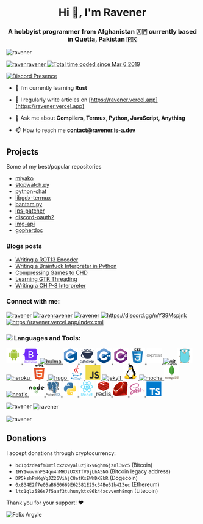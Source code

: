 <h1 align="center">Hi 👋, I'm Ravener</h1>
<h3 align="center">A hobbyist programmer from Afghanistan 🇦🇫 currently based in Quetta, Pakistan 🇵🇰</h3>

<p align="left"> <img src="https://komarev.com/ghpvc/?username=ravener&label=Profile%20views&color=d90dd9&style=flat" alt="ravener" /> </p>

<p align="left">
  <a href="https://twitter.com/ravenravener" target="blank"><img src="https://img.shields.io/twitter/follow/ravenravener?logo=twitter&style=for-the-badge" alt="ravenravener" />
  </a> <a href="https://wakatime.com/@7ffd3459-19b7-4421-8e7c-983aff3d4790"><img src="https://wakatime.com/badge/user/7ffd3459-19b7-4421-8e7c-983aff3d4790.svg?style=for-the-badge" alt="Total time coded since Mar 6 2019" /></a>
</p>

[![Discord Presence](https://lanyard.cnrad.dev/api/292690616285134850)](https://discord.com/users/292690616285134850)


- 🌱 I’m currently learning **Rust**

- 📝 I regularly write articles on [https://ravener.vercel.app](https://ravener.vercel.app)

- 💬 Ask me about **Compilers, Termux, Python, JavaScript, Anything**

- 📫 How to reach me **contact@ravener.is-a.dev**

## Projects
Some of my best/popular repositories

- [miyako](https://github.com/ravener/miyako)
- [stopwatch.py](https://github.com/ravener/stopwatch.py)
- [python-chat](https://github.com/ravener/python-chat)
- [libgdx-termux](https://github.com/ravener/libgdx-termux)
- [bantam.py](https://github.com/ravener/bantam.py)
- [ips-patcher](https://github.com/ravener/ips-patcher)
- [discord-oauth2](https://github.com/ravener/discord-oauth2)
- [img-api](https://github.com/ravener/img-api)
- [gopherdoc](https://github.com/ravener/gopherdoc)

### Blogs posts
<!-- BLOG-POST-LIST:START -->
- [Writing a ROT13 Encoder](https://ravener.vercel.app/posts/writing-a-rot13-encoder/)
- [Writing a Brainfuck Interpreter in Python](https://ravener.vercel.app/posts/writing-a-brainfuck-interpreter-in-python/)
- [Compressing Games to CHD](https://ravener.vercel.app/posts/compressing-games-to-chd/)
- [Learning GTK Threading](https://ravener.vercel.app/posts/learning-gtk-threading/)
- [Writing a CHIP-8 Interpreter](https://ravener.vercel.app/posts/writing-a-chip8-interpreter/)
<!-- BLOG-POST-LIST:END -->

<h3 align="left">Connect with me:</h3>
<p align="left">
<a href="https://dev.to/ravener" target="blank"><img align="center" src="https://raw.githubusercontent.com/rahuldkjain/github-profile-readme-generator/master/src/images/icons/Social/devto.svg" alt="ravener" height="30" width="40" /></a>
<a href="https://twitter.com/ravenravener" target="blank"><img align="center" src="https://raw.githubusercontent.com/rahuldkjain/github-profile-readme-generator/master/src/images/icons/Social/twitter.svg" alt="ravenravener" height="30" width="40" /></a>
<a href="https://stackoverflow.com/users/ravener" target="blank"><img align="center" src="https://raw.githubusercontent.com/rahuldkjain/github-profile-readme-generator/master/src/images/icons/Social/stack-overflow.svg" alt="ravener" height="30" width="40" /></a>
<a href="https://discord.gg/https://discord.gg/mY39Mspjnk" target="blank"><img align="center" src="https://raw.githubusercontent.com/rahuldkjain/github-profile-readme-generator/master/src/images/icons/Social/discord.svg" alt="https://discord.gg/mY39Mspjnk" height="30" width="40" /></a>
<a href="/https://ravener.vercel.app/index.xml" target="blank"><img align="center" src="https://raw.githubusercontent.com/rahuldkjain/github-profile-readme-generator/master/src/images/icons/Social/rss.svg" alt="https://ravener.vercel.app/index.xml" height="30" width="40" /></a>
</p>

<h3 align="left"><img src="https://media2.giphy.com/media/QssGEmpkyEOhBCb7e1/giphy.gif?cid=ecf05e47a0n3gi1bfqntqmob8g9aid1oyj2wr3ds3mg700bl&rid=giphy.gif" width="25"> Languages and Tools:</h3>
<p align="left"> <a href="https://developer.android.com" target="_blank" rel="noreferrer"> <img src="https://raw.githubusercontent.com/devicons/devicon/master/icons/android/android-original-wordmark.svg" alt="android" width="40" height="40"/> </a> <a href="https://getbootstrap.com" target="_blank" rel="noreferrer"> <img src="https://raw.githubusercontent.com/devicons/devicon/master/icons/bootstrap/bootstrap-plain-wordmark.svg" alt="bootstrap" width="40" height="40"/> </a> <a href="https://bulma.io/" target="_blank" rel="noreferrer"> <img src="https://raw.githubusercontent.com/gilbarbara/logos/804dc257b59e144eaca5bc6ffd16949752c6f789/logos/bulma.svg" alt="bulma" width="40" height="40"/> </a> <a href="https://www.cprogramming.com/" target="_blank" rel="noreferrer"> <img src="https://raw.githubusercontent.com/devicons/devicon/master/icons/c/c-original.svg" alt="c" width="40" height="40"/> </a> <a href="https://offeescript.org" target="_blank" rel="noreferrer"> <img src="https://raw.githubusercontent.com/devicons/devicon/master/icons/coffeescript/coffeescript-original-wordmark.svg" alt="coffeescript" width="40" height="40"/> </a> <a href="https://www.w3schools.com/cpp/" target="_blank" rel="noreferrer"> <img src="https://raw.githubusercontent.com/devicons/devicon/master/icons/cplusplus/cplusplus-original.svg" alt="cplusplus" width="40" height="40"/> </a> <a href="https://www.w3schools.com/cs/" target="_blank" rel="noreferrer"> <img src="https://raw.githubusercontent.com/devicons/devicon/master/icons/csharp/csharp-original.svg" alt="csharp" width="40" height="40"/> </a> <a href="https://www.w3schools.com/css/" target="_blank" rel="noreferrer"> <img src="https://raw.githubusercontent.com/devicons/devicon/master/icons/css3/css3-original-wordmark.svg" alt="css3" width="40" height="40"/> </a> <a href="https://expressjs.com" target="_blank" rel="noreferrer"> <img src="https://raw.githubusercontent.com/devicons/devicon/master/icons/express/express-original-wordmark.svg" alt="express" width="40" height="40"/> </a> <a href="https://git-scm.com/" target="_blank" rel="noreferrer"> <img src="https://www.vectorlogo.zone/logos/git-scm/git-scm-icon.svg" alt="git" width="40" height="40"/> </a> <a href="https://golang.org" target="_blank" rel="noreferrer"> <img src="https://raw.githubusercontent.com/devicons/devicon/master/icons/go/go-original.svg" alt="go" width="40" height="40"/> </a> <a href="https://heroku.com" target="_blank" rel="noreferrer"> <img src="https://www.vectorlogo.zone/logos/heroku/heroku-icon.svg" alt="heroku" width="40" height="40"/> </a> <a href="https://www.w3.org/html/" target="_blank" rel="noreferrer"> <img src="https://raw.githubusercontent.com/devicons/devicon/master/icons/html5/html5-original-wordmark.svg" alt="html5" width="40" height="40"/> </a> <a href="https://gohugo.io/" target="_blank" rel="noreferrer"> <img src="https://api.iconify.design/logos-hugo.svg" alt="hugo" width="40" height="40"/> </a> <a href="https://www.java.com" target="_blank" rel="noreferrer"> <img src="https://raw.githubusercontent.com/devicons/devicon/master/icons/java/java-original.svg" alt="java" width="40" height="40"/> </a> <a href="https://developer.mozilla.org/en-US/docs/Web/JavaScript" target="_blank" rel="noreferrer"> <img src="https://raw.githubusercontent.com/devicons/devicon/master/icons/javascript/javascript-original.svg" alt="javascript" width="40" height="40"/> </a> <a href="https://jekyllrb.com/" target="_blank" rel="noreferrer"> <img src="https://www.vectorlogo.zone/logos/jekyllrb/jekyllrb-icon.svg" alt="jekyll" width="40" height="40"/> </a> <a href="https://www.linux.org/" target="_blank" rel="noreferrer"> <img src="https://raw.githubusercontent.com/devicons/devicon/master/icons/linux/linux-original.svg" alt="linux" width="40" height="40"/> </a> <a href="https://mochajs.org" target="_blank" rel="noreferrer"> <img src="https://www.vectorlogo.zone/logos/mochajs/mochajs-icon.svg" alt="mocha" width="40" height="40"/> </a> <a href="https://www.mongodb.com/" target="_blank" rel="noreferrer"> <img src="https://raw.githubusercontent.com/devicons/devicon/master/icons/mongodb/mongodb-original-wordmark.svg" alt="mongodb" width="40" height="40"/> </a> <a href="https://nextjs.org/" target="_blank" rel="noreferrer"> <img src="https://cdn.worldvectorlogo.com/logos/nextjs-2.svg" alt="nextjs" width="40" height="40"/> </a> <a href="https://nodejs.org" target="_blank" rel="noreferrer"> <img src="https://raw.githubusercontent.com/devicons/devicon/master/icons/nodejs/nodejs-original-wordmark.svg" alt="nodejs" width="40" height="40"/> </a> <a href="https://www.postgresql.org" target="_blank" rel="noreferrer"> <img src="https://raw.githubusercontent.com/devicons/devicon/master/icons/postgresql/postgresql-original-wordmark.svg" alt="postgresql" width="40" height="40"/> </a> <a href="https://www.python.org" target="_blank" rel="noreferrer"> <img src="https://raw.githubusercontent.com/devicons/devicon/master/icons/python/python-original.svg" alt="python" width="40" height="40"/> </a> <a href="https://reactjs.org/" target="_blank" rel="noreferrer"> <img src="https://raw.githubusercontent.com/devicons/devicon/master/icons/react/react-original-wordmark.svg" alt="react" width="40" height="40"/> </a> <a href="https://redis.io" target="_blank" rel="noreferrer"> <img src="https://raw.githubusercontent.com/devicons/devicon/master/icons/redis/redis-original-wordmark.svg" alt="redis" width="40" height="40"/> </a> <a href="https://www.ruby-lang.org/en/" target="_blank" rel="noreferrer"> <img src="https://raw.githubusercontent.com/devicons/devicon/master/icons/ruby/ruby-original.svg" alt="ruby" width="40" height="40"/> </a> <a href="https://sass-lang.com" target="_blank" rel="noreferrer"> <img src="https://raw.githubusercontent.com/devicons/devicon/master/icons/sass/sass-original.svg" alt="sass" width="40" height="40"/> </a> <a href="https://www.typescriptlang.org/" target="_blank" rel="noreferrer"> <img src="https://raw.githubusercontent.com/devicons/devicon/master/icons/typescript/typescript-original.svg" alt="typescript" width="40" height="40"/> </a> </p>


<p><img align="left" src="https://github-readme-stats.vercel.app/api/top-langs?username=ravener&show_icons=true&locale=en&layout=compact" alt="ravener" /></p>

<p>&nbsp;<img align="center" src="https://github-readme-stats.vercel.app/api?username=ravener&show_icons=true&locale=en" alt="ravener" /></p>

<p><img align="center" src="https://github-readme-streak-stats.herokuapp.com/?user=ravener&" alt="ravener" /></p>

## Donations

I accept donations through cryptocurrency:

- `bc1qdzde4fm0mtlcxzxwyaluzj8xv6ghm6jznl3wc5` (Bitcoin)
- `1HY1wuvYnFS4qn4nMHJzUXRTfV9jLhA5NG` (Bitcoin legacy address)
- `DP5kshPmKqYgJZ26VihjC8etKxEWhDXEbR` (Dogecoin)
- `0x834E2f7e05aB660669E62581E25c34Be51b413ec` (Ethereum)
- `ltc1qlz586s7f5aaf3tuhumyktx96k44xcvvemh8mqn` (Litecoin)

Thank you for your support! ❤️

![Felix Argyle](https://cdn.discordapp.com/attachments/976862121784655933/1092065584931418192/felix.png)

